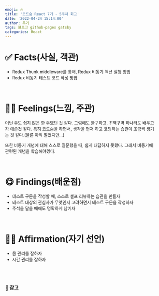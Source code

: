 ```yaml
---
emoji: 🔥
title: '코드숨 React 7기 - 5주차 회고'
date: '2022-04-24 15:14:00'
author: 우기
tags: 블로그 github-pages gatsby
categories: React
---
```


# ✅ Facts(사실, 객관)
- Redux Thunk middleware를 통해, Redux 비동기 액션 실행 방법
- Redux 비동기 테스트 코드 작성 방법

<br>

# 🙋‍♂️ Feelings(느낌, 주관)
이번 주도 쉽지 않은 한 주였던 것 같다. 그럼에도 불구하고, 꾸역꾸역 하나라도 배우고자 애쓴것 같다.
특히 코드숨을 하면서, 생각을 먼저 하고 코딩하는 습관이 조금씩 생기는 것 같다.(물론 아직 멀었지만...)

또한 비동기 개념에 대해 스스로 질문했을 때, 쉽게 대답하지 못했다. 그래서 비동기에 관련된 개념을 학습해야겠다.

<br>

# 😋 Findings(배운점)
- 테스트 구문을 작성할 때, 스스로 셀프 리뷰하는 습관을 만들자
- 테스트 대상의 관심사가 무엇인지 고려하면서 테스트 구문을 작성하자
- 주석을 달을 때에도 명확하게 남기자


<br>

# 👨‍💻 Affirmation(자기 선언)
- 몸 관리를 잘하자
- 시간 관리를 잘하자


<br>
<br>

### 📕 참고



```toc

```
